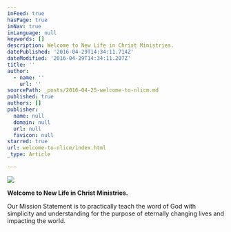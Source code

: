 ```yaml
---
inFeed: true
hasPage: true
inNav: true
inLanguage: null
keywords: []
description: Welcome to New Life in Christ Ministries.
datePublished: '2016-04-29T14:34:11.714Z'
dateModified: '2016-04-29T14:34:11.207Z'
title: ''
author:
  - name: ''
    url: ''
sourcePath: _posts/2016-04-25-welcome-to-nlicm.md
published: true
authors: []
publisher:
  name: null
  domain: null
  url: null
  favicon: null
starred: true
url: welcome-to-nlicm/index.html
_type: Article

---
```

![](https://s3-us-west-2.amazonaws.com/the-grid-img/p/9d6bd1ba9355ae5adaa2d5ded3819baf2e67878f.png)

**Welcome to New Life in Christ Ministries.**

Our Mission Statement is to practically teach the word of God with simplicity and understanding for the purpose of eternally changing lives and impacting the world.